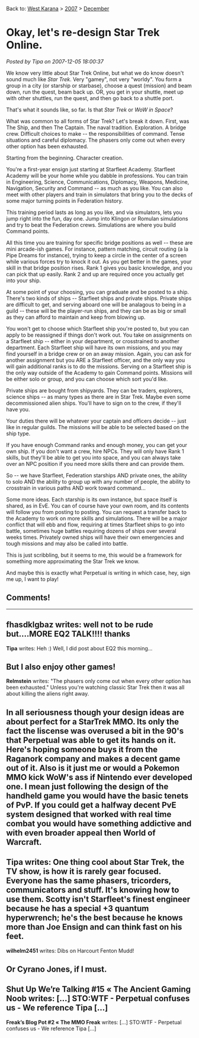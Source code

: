 Back to: [West Karana](/posts/westkarana.md) > [2007](/posts/2007/westkarana.md) > [December](./westkarana.md)
# Okay, let's re-design Star Trek Online.

*Posted by Tipa on 2007-12-05 18:00:37*

We know very little about Star Trek Online, but what we do know doesn't sound much like *Star Trek*. Very "gamey", not very "worldy". You form a group in a city (or starship or starbase), choose a quest (mission) and beam down, run the quest, beam back up. OR, you get in your shuttle, meet up with other shuttles, run the quest, and then go back to a shuttle port.

That's what it sounds like, so far. Is that *Star Trek* or *WoW in Space*?

What was common to all forms of Star Trek? Let's break it down. First, was The Ship, and then The Captain. The naval tradition. Exploration. A bridge crew. Difficult choices to make -- the responsibilities of command. Tense situations and careful diplomacy. The phasers only come out when every other option has been exhausted.

Starting from the beginning. Character creation.

You're a first-year ensign just starting at Starfleet Academy. Starfleet Academy will be your home while you dabble in professions. You can train in Engineering, Science, Communications, Diplomacy, Weapons, Medicine, Navigation, Security and Command -- as much as you like. You can also meet with other players and train in simulators that bring you to the decks of some major turning points in Federation history.

This training period lasts as long as you like, and via simulators, lets you jump right into the fun, day one. Jump into Klingon or Romulan simulations and try to beat the Federation crews. Simulations are where you build Command points.

All this time you are training for specific bridge positions as well -- these are mini arcade-ish games. For instance, pattern matching, circuit routing (a la Pipe Dreams for instance), trying to keep a circle in the center of a screen while various forces try to knock it out. As you get better in the games, your skill in that bridge position rises. Rank 1 gives you basic knowledge, and you can pick that up easily. Rank 2 and up are required once you actually get into your ship.

At some point of your choosing, you can graduate and be posted to a ship. There's two kinds of ships -- Starfleet ships and private ships. Private ships are difficult to get, and serving aboard one will be analagous to being in a guild -- these will be the player-run ships, and they can be as big or small as they can afford to maintain and keep from blowing up.

You won't get to choose which Starfleet ship you're posted to, but you can apply to be reassigned if things don't work out. You take on assignments on a Starfleet ship -- either in your department, or crosstrained to another department. Each Starfleet ship will have its own missions, and you may find yourself in a bridge crew or on an away mission. Again, you can ask for another assignment but you ARE a Starfleet officer, and the only way you will gain additional ranks is to do the missions. Serving on a Starfleet ship is the only way outside of the Academy to gain Command points. Missions will be either solo or group, and you can choose which sort you'd like.

Private ships are bought from shipyards. They can be traders, explorers, science ships -- as many types as there are in Star Trek. Maybe even some decommissioned alien ships. You'll have to sign on to the crew, if they'll have you.

Your duties there will be whatever your captain and officers decide -- just like in regular guilds. The missions will be able to be selected based on the ship type.

If you have enough Command ranks and enough money, you can get your own ship. If you don't want a crew, hire NPCs. They will only have Rank 1 skills, but they'll be able to get you into space, and you can always take over an NPC position if you need more skills there and can provide them.

So -- we have Starfleet, Federation starships AND private ones, the ability to solo AND the ability to group up with any number of people, the ability to crosstrain in various paths AND work toward command...

Some more ideas. Each starship is its own instance, but space itself is shared, as in EvE. You can of course have your own room, and its contents will follow you from posting to posting. You can request a transfer back to the Academy to work on more skills and simulations. There will be a major conflict that will ebb and flow, requiring at times Starfleet ships to go into battle, sometimes huge battles requiring dozens of ships over several weeks times. Privately owned ships will have their own emergencies and tough missions and may also be called into battle.

This is just scribbling, but it seems to me, this would be a framework for something more approximating the Star Trek we know.

And maybe this is exactly what Perpetual is writing in which case, hey, sign me up, I want to play!

## Comments!
---
**fhasdklgbaz** writes: well not to be rude but....MORE EQ2 TALK!!!! thanks
---
**Tipa** writes: Heh :) Well, I did post about EQ2 this morning...

But I also enjoy other games!
---
**Relmstein** writes: "The phasers only come out when every other option has been exhausted."
Unless you're watching classic Star Trek then it was all about killing the aliens right away. 

In all seriousness though your design ideas are about perfect for a StarTrek MMO. Its only the fact the liscense was overused a bit in the 90's that Perpetual was able to get its hands on it. Here's hoping someone buys it from the Raganork company and makes a decent game out of it. Also is it just me or would a Pokemon MMO kick WoW's ass if Nintendo ever developed one. I mean just following the design of the handheld game you would have the basic tenets of PvP. If you could get a halfway decent PvE system designed that worked with real time combat you would have something addictive and with even broader appeal then World of Warcraft.
---
**Tipa** writes: One thing cool about Star Trek, the TV show, is how it is rarely gear focused. Everyone has the same phasers, tricorders, communicators and stuff. It's knowing how to use them. Scotty isn't Starfleet's finest engineer because he has a special +3 quantum hyperwrench; he's the best because he knows more than Joe Ensign and can think fast on his feet.
---
**wilhelm2451** writes: Dibs on Harcourt Fenton Mudd!

Or Cyrano Jones, if I must.
---
**Shut Up We&#8217;re Talking #15 &laquo; The Ancient Gaming Noob** writes: [...] STO:WTF - Perpetual confuses us - We reference Tipa [...]
---
**Freak’s Blog Pot #2 &laquo; The MMO Freak** writes: [...] STO:WTF - Perpetual confuses us - We reference Tipa [...]
